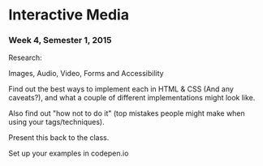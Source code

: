 # Interactive Media
### Week 4, Semester 1, 2015

Research:

Images, Audio, Video, Forms and Accessibility

Find out the best ways to implement each in HTML & CSS (And any caveats?), and what a couple of different implementations might look like.

Also find out "how not to do it" (top mistakes people might make when using your tags/techniques).

Present this back to the class.

Set up your examples in codepen.io